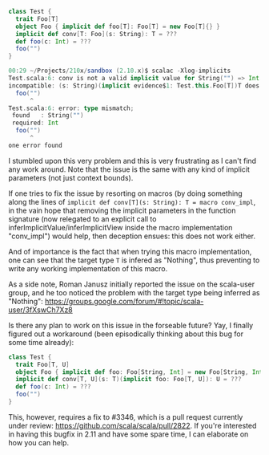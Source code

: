 ```scala
class Test {
  trait Foo[T]
  object Foo { implicit def foo[T]: Foo[T] = new Foo[T]{} }
  implicit def conv[T: Foo](s: String): T = ???
  def foo(c: Int) = ???
  foo("")
}
```

```scala
00:29 ~/Projects/210x/sandbox (2.10.x)$ scalac -Xlog-implicits
Test.scala:6: conv is not a valid implicit value for String("") => Int because:
incompatible: (s: String)(implicit evidence$1: Test.this.Foo[T])T does not match expected type String("") => Int
  foo("")
      ^
Test.scala:6: error: type mismatch;
 found   : String("")
 required: Int
  foo("")
      ^
one error found
```
I stumbled upon this very problem and this is very frustrating as I can't find any work around. 
Note that the issue is the same with any kind of implicit parameters (not just context bounds).

If one tries to fix the issue by resorting on macros (by doing something along the lines of `implicit def conv[T](s: String): T = macro conv_impl`,
in the vain hope that removing the implicit parameters in the function signature (now relegated to
an explicit call to inferImplicitValue/inferImplicitView inside the macro implementation "conv_impl")
would help, then deception ensues: this does not work either.

And of importance is the fact that when trying this macro implementation, one can see that the target type `T` is infered as "Nothing", thus preventing 
to write any working implementation of this macro.

As a side note, Roman Janusz initially reported the issue on the scala-user group, and he too noticed the problem with the target type being inferred as "Nothing": https://groups.google.com/forum/#!topic/scala-user/3fXswCh7Xz8

Is there any plan to work on this issue in the forseable future?
Yay, I finally figured out a workaround (been episodically thinking about this bug for some time already):

```scala
class Test {
  trait Foo[T, U]
  object Foo { implicit def foo: Foo[String, Int] = new Foo[String, Int]{} }
  implicit def conv[T, U](s: T)(implicit foo: Foo[T, U]): U = ???
  def foo(c: Int) = ???
  foo("")
}
```

This, however, requires a fix to #3346, which is a pull request currently under review: https://github.com/scala/scala/pull/2822. If you're interested in having this bugfix in 2.11 and have some spare time, I can elaborate on how you can help.

